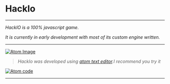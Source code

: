 # HackIo
---
_HackIO is a 100% javascript game._


_It is currently in early development with most of its custom engine written._


---

[![Atom Image](https://github-atom-io-herokuapp-com.global.ssl.fastly.net/assets/logo-4e073dbd4c0ce67ece1b30a6b31253b9.png)](https://atom.io)
> _HackIo was developed using [atom text editor](https://atom.io).I recommend you try it_


[![Atom code](https://github-atom-io-herokuapp-com.global.ssl.fastly.net/assets/screenshot-main-04d5696e786a54803aa385acbc7c9ba3.png)](https://atom.io)

---
